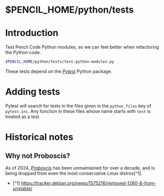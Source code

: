 $PENCIL_HOME/python/tests
=========================

# Introduction

Test Pencil Code Python modules, so we can feel better when refactoring the Python code.

```sh
$PENCIL_HOME/python/tests/test-python-modules.py
```

These tests depend on the [_Pytest_](https://pytest.org/) Python package.

# Adding tests

Pytest will search for tests in the files given in the `python_files` key of `pytest.ini`.
Any function in these files whose name starts with `test` is treated as a test.

# Historical notes

## Why not Proboscis?

As of 2024, [_Proboscis_](https://pythonhosted.org/proboscis/) has been unmaintained for over a decade, and is being dropped from even the most conservative Linux distros[^1].

- [^1] <https://tracker.debian.org/news/1575216/removed-1260-8-from-unstable/>
